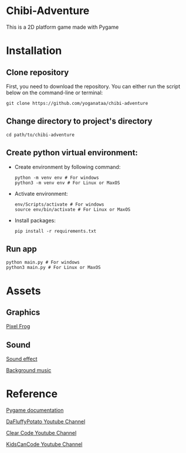 # **Chibi-Adventure**

This is a 2D platform game made with Pygame

# **Installation**
## **Clone repository**
First, you need to download the repository. You can either run the script below on the command-line or terminal:

```console
git clone https://github.com/yoganataa/chibi-adventure
```

## **Change directory to project's directory**
```console
cd path/to/chibi-adventure
```

## **Create python virtual environment:**
* Create environment by following command:
    ```console
    python -m venv env # For windows
    python3 -m venv env # For Linux or MaxOS
    ```

* Activate environment:
    ```console
    env/Scripts/activate # For windows
    source env/bin/activate # For Linux or MaxOS
    ```

* Install packages:
  ```console
  pip install -r requirements.txt
  ```

## **Run app**
  ```console
  python main.py # For windows
  python3 main.py # For Linux or MaxOS
  ```

# **Assets**
## Graphics

[Pixel Frog](https://pixelfrog-assets.itch.io/pixel-adventure-1)

## Sound

[Sound effect](https://jdwasabi.itch.io/8-bit-16-bit-sound-effects-pack)

[Background music](https://timbeek.itch.io/royalty-free-music-pack)

# **Reference**

[Pygame documentation](https://www.pygame.org/docs/)

[DaFluffyPotato Youtube Channel](https://www.youtube.com/watch?v=xxRhvyZXd8I&list=PLX5fBCkxJmm3nAalPU6gGfRIFLlghRuYy)

[Clear Code Youtube Channel](https://www.youtube.com/playlist?list=PL8ui5HK3oSiGXM2Pc2DahNu1xXBf7WQh-)

[KidsCanCode Youtube Channel](https://www.youtube.com/playlist?list=PLsk-HSGFjnaG-BwZkuAOcVwWldfCLu1pq)
